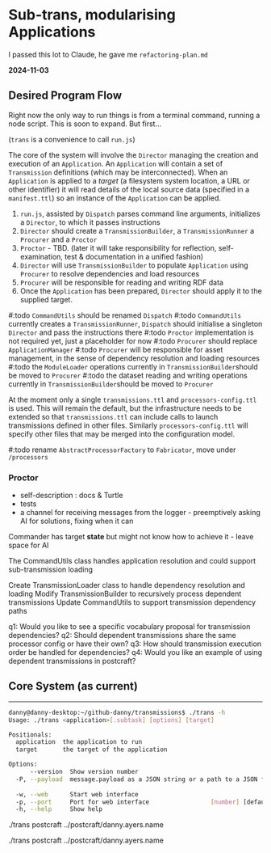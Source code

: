 # Sub-trans, modularising Applications

I passed this lot to Claude, he gave me `refactoring-plan.md`

**2024-11-03**

## Desired Program Flow

Right now the only way to run things is from a terminal command, running a node script. This is soon to expand. But first...

(`trans` is a convenience to call `run.js`)

The core of the system will involve the `Director` managing the creation and execution of an `Application`. An `Application` will contain a set of `Transmission` definitions (which may be interconnected). When an `Application` is applied to a *target* (a filesystem system location, a URL or other identifier) it will read details of the local source data (specified in a `manifest.ttl`) so an instance of the `Application` can be applied.

1. `run.js`, assisted by `Dispatch` parses command line arguments, initializes a `Director`, to which it passes instructions
2. `Director` should create a `TransmissionBuilder`, a `TransmissionRunner` a `Procurer` and a `Proctor`
3. `Proctor` - TBD. (later it will take responsibility for reflection, self-examination, test & documentation in a unified fashion)
4. `Director` will use `TransmissionBuilder` to populate `Application` using `Procurer` to resolve dependencies and load resources
5. `Procurer` will be responsible for reading and writing RDF data
6. Once the `Application` has been prepared, `Director` should apply it to the supplied target.

#:todo `CommandUtils` should be renamed `Dispatch`
#:todo `CommandUtils` currently creates a `TransmissionRunner`, `Dispatch` should initialise a singleton `Director` and pass the instructions there
#:todo `Proctor` implementation is not required yet, just a placeholder for now
#:todo `Procurer` should replace `ApplicationManager`
#:todo `Procurer` will be responsible for asset management, in the sense of dependency resolution and loading resources
#:todo the `ModuleLoader` operations currently in `TransmissionBuilder`should be moved to `Procurer`
#:todo the dataset reading and writing operations currently in `TransmissionBuilder`should be moved to `Procurer`

At the moment only a single `transmissions.ttl` and `processors-config.ttl` is used. This will remain the default, but the infrastructure needs to be extended so that `transmissions.ttl` can include calls to launch transmissions defined in other files. Similarly  `processors-config.ttl` will specify other files that may be merged into the configuration model.



#:todo rename `AbstractProcessorFactory` to `Fabricator`, move under `/processors`

### Proctor

* self-description : docs & Turtle
* tests
* a channel for receiving messages from the logger - preemptively asking AI for solutions, fixing when it can

Commander has target **state** but might not know how to achieve it - leave space for AI  

The CommandUtils class handles application resolution and could support sub-transmission loading

Create TransmissionLoader class to handle dependency resolution and loading
Modify TransmissionBuilder to recursively process dependent transmissions
Update CommandUtils to support transmission dependency paths

q1: Would you like to see a specific vocabulary proposal for transmission dependencies?
q2: Should dependent transmissions share the same processor config or have their own?
q3: How should transmission execution order be handled for dependencies?
q4: Would you like an example of using dependent transmissions in postcraft?



## Core System (as current)

---

```sh
danny@danny-desktop:~/github-danny/transmissions$ ./trans -h
Usage: ./trans <application>[.subtask] [options] [target]

Positionals:
  application  the application to run
  target       the target of the application

Options:
      --version  Show version number                                   [boolean]
  -P, --payload  message.payload as a JSON string or a path to a JSON file
                                                                        [string]
  -w, --web      Start web interface                                   [boolean]
  -p, --port     Port for web interface                 [number] [default: 3000]
  -h, --help     Show help                                             [boolean]
```

./trans postcraft ../postcraft/danny.ayers.name

./trans postcraft ../postcraft/danny.ayers.name
